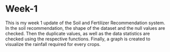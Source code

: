 # Week-1
This is my week 1 update of the Soil and Fertilizer Recommendation system. In the soil recommendation, the shape of the dataset and the null values are checked. Then the duplicate values, as well as the data statistics are checked using the respective functions. Finally, a graph is created to visualize the rainfall required for every crops.
